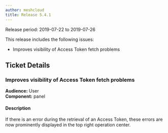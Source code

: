 ```yaml
---
author: meshcloud
title: Release 5.4.1
---
```


Release period: 2019-07-22 to 2019-07-26

This release includes the following issues:
* Improves visibility of Access Token fetch problems
<!--truncate-->

## Ticket Details
### Improves visibility of Access Token fetch problems
**Audience:** User<br>**Component:** panel


#### Description
If there is an error during the retrieval of an Access Token, these errors are now prominently displayed in the top right operation center.


